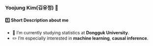 ### Yoojung Kim(김유정) 👋

#### :one: Short Description about me
- :school: I’m currently studying statistics at **Dongguk University**.
- :pencil2: I’m especially interested in **machine learning**, **causal inference**.




<!--

- 🤔 I’m looking for help with ...
- 💬 Ask me about ...
- 📫 How to reach me: ...
- 😄 Pronouns: ...
- ⚡ Fun fact: ...

#### Education


#### Career


#### Skills


#### Contact


-->

